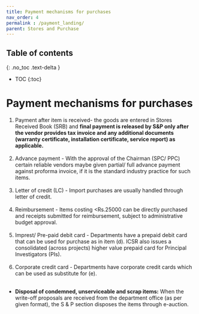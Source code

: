 ```yaml
---
title: Payment mechanisms for purchases
nav_order: 4
permalink : /payment_landing/
parent: Stores and Purchase
---
```


## Table of contents
{: .no_toc .text-delta } 
* TOC
{:toc}

# Payment mechanisms for purchases
1. Payment after item is received- the goods are entered in Stores Received Book (SRB) and **final payment is released by S&P only after the vendor provides tax invoice and any additional documents (warranty certificate, installation certificate, service report) as applicable.** <br><br>
2. Advance payment - With the approval of the Chairman (SPC/ PPC) certain reliable vendors maybe given partial/ full advance payment against proforma invoice, if it is the standard industry practice for such items.<br><br>
3. Letter of credit (LC) - Import purchases are usually handled through letter of credit. <br><br>
4. Reimbursement - Items costing <Rs.25000 can be directly purchased and receipts submitted for reimbursement, subject to administrative budget approval. <br><br>
5. Imprest/ Pre-paid debit card - Departments have a prepaid debit card that can be used for purchase as in item (d). ICSR also issues a consolidated (across projects) higher value prepaid card for Principal Investigators (PIs). <br><br>
6. Corporate credit card - Departments have corporate credit cards which can be used as substitute for (e). <br><br>

* **Disposal of condemned, unserviceable and scrap items:** When the write-off proposals are received from the department office (as per given format), the S & P section disposes the items through e-auction.